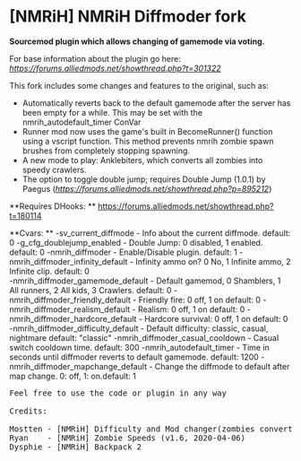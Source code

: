 # [NMRiH] NMRiH Diffmoder fork     
**Sourcemod plugin which allows changing of gamemode via voting.**

For base information about the plugin go here:
*https://forums.alliedmods.net/showthread.php?t=301322*

This fork includes some changes and features to the original, such as:

- Automatically reverts back to the default gamemode after the server has been empty for a while. This may be set with the nmrih_autodefault_timer ConVar
- Runner mod now uses the game's built in BecomeRunner() function using a vscript function. This method prevents nmrih zombie spawn brushes from completely stopping spawning.
- A new mode to play: Anklebiters, which converts all zombies into speedy crawlers.
- The option to toggle double jump; requires Double Jump (1.0.1) by Paegus (_https://forums.alliedmods.net/showthread.php?p=895212_)

**Requires DHooks: **
https://forums.alliedmods.net/showthread.php?t=180114

**Cvars: **
-sv_current_diffmode                 -   Info about the current diffmode.           default:  0
-g_cfg_doublejump_enabled            -   Double Jump:       0 disabled, 1 enabled.  default:  0
-nmrih_diffmoder                     -   Enable/Disable plugin.                     default:  1
-nmrih_diffmoder_infinity_default    -   Infinity ammo on?  0 No, 1 Infinite ammo, 2 Infinite clip.             default:  0  
-nmrih_diffmoder_gamemode_default    -   Default gamemod,   0 Shamblers, 1 All runners, 2 All kids, 3 Crawlers. default:  0
-nmrih_diffmoder_friendly_default    -   Friendly fire:     0 off, 1 on             default:  0 
-nmrih_diffmoder_realism_default     -   Realism:           0 off, 1 on             default:  0
-nmrih_diffmoder_hardcore_default    -   Hardcore survival: 0 off, 1 on             default:  0
-nmrih_diffmoder_difficulty_default  -   Default difficulty: classic, casual, nightmare                 default:  "classic"
-nmrih_diffmoder_casual_cooldown     -   Casual switch cooldown time.                                   default:  300
-nmrih_autodefault_timer             -   Time in seconds until diffmoder reverts to default gamemode.   default:  1200
-nmrih_diffmoder_mapchange_default   -   Change the diffmode to default after map change. 0: off, 1: on.default:  1

<pre>
Feel free to use the code or plugin in any way

Credits:

Mostten - [NMRiH] Difficulty and Mod changer(zombies convert to all runners)  - Original diffmoder plugin
Ryan    - [NMRiH] Zombie Speeds (v1.6, 2020-04-06)                            - speed manip snippets
Dysphie - [NMRiH] Backpack 2                                                  - Vscript Proxy, and giving the idea of using it
</pre>
